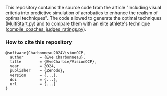 
This repository contains the source code from the article "Including visual criteria into predictive simulation of acrobatics to enhance the realism of optimal techniques".
The code allowed to generate the optimal techniques ([MultiStart.py](MultiStart.py)) and to compare them with an elite athlete's technique ([compile_coaches_judges_ratings.py](compile_coaches_judges_ratings.py)).

### How to cite this repository

```
@software{Charbonneau2024VisionOCP,
  author       = {Eve Charbonneau},
  title        = {EveCharbie/VisionOCP},
  year         = 2024,
  publisher    = {Zenodo},
  version      = {...},
  doi          = {...},
  url          = {...}
}
```
